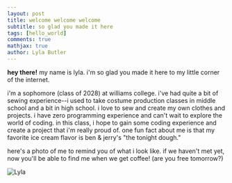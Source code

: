 ```yaml
---
layout: post
title: welcome welcome welcome
subtitle: so glad you made it here
tags: [hello_world]
comments: true
mathjax: true
author: Lyla Butler
---
```


**hey there!**
my name is lyla. i'm so glad you made it here to my little corner of the internet.

i'm a sophomore (class of 2028) at williams college. i've had quite a bit of sewing experience--i used to take costume production classes in middle school and a bit in high school. i love to sew and create my own clothes and projects. i have zero programming experience and can't wait to explore the world of coding. in this class, i hope to gain some coding experience and create a project that i'm really proud of. one fun fact about me is that my favorite ice cream flavor is ben & jerry's "the tonight dough."



here's a photo of me to remind you of what i look like. if we haven't met yet, now you'll be able to find me when we get coffee! (are you free tomorrow?)

![Lyla](https://lylafbutler.github.io/assets/img/lylaphoto.jpeg)

